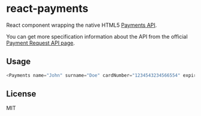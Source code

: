 # react-payments
React component wrapping the native HTML5 [Payments API](https://www.w3.org/Payments/).

You can get more specification information about the API from the official [Payment Request API page](https://w3c.github.io/browser-payment-api/).

## Usage

```javascript
<Payments name="John" surname="Doe" cardNumber="1234543234566554" expiration="8/16" cvc="111"/>
```

## License

MIT
